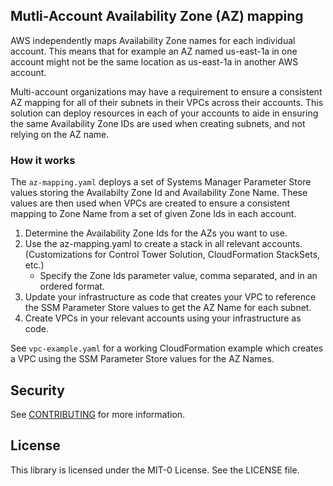 ## Mutli-Account Availability Zone (AZ) mapping

AWS independently maps Availability Zone names for each individual account. This means that for example an AZ named us-east-1a in one account might not be the same location as us-east-1a in another AWS account. 

Multi-account organizations may have a requirement to ensure a consistent AZ mapping for all of their subnets in their VPCs across their accounts. This solution can deploy resources in each of your accounts to aide in ensuring the same Availability Zone IDs are used when creating subnets, and not relying on the AZ name.

### How it works
The `az-mapping.yaml` deploys a set of Systems Manager Parameter Store values storing the Availabilty Zone Id and Availability Zone Name. These values are then used when VPCs are created to ensure a consistent mapping to Zone Name from a set of given Zone Ids in each account.

1. Determine the Availability Zone Ids for the AZs you want to use.
2. Use the az-mapping.yaml to create a stack in all relevant accounts. (Customizations for Control Tower Solution, CloudFormation StackSets, etc.)
   * Specify the Zone Ids parameter value, comma separated, and in an ordered format.
3. Update your infrastructure as code that creates your VPC to reference the SSM Parameter Store values to get the AZ Name for each subnet.
4. Create VPCs in your relevant accounts using your infrastructure as code.

See `vpc-example.yaml` for a working CloudFormation example which creates a VPC using the SSM Parameter Store values for the AZ Names.


## Security

See [CONTRIBUTING](CONTRIBUTING.md#security-issue-notifications) for more information.

## License

This library is licensed under the MIT-0 License. See the LICENSE file.

